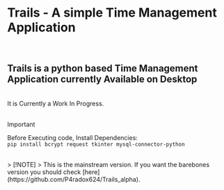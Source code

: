 <h1>Trails - A simple Time Management Application</h1>  <br/>
<h2>Trails is a python based Time Management Application currently Available on Desktop </h2><br/>
It is Currently a Work In Progress.<br/>
<br/>

> [!IMPORTANT]
> Before Executing code, Install Dependencies:
<br/>`pip install bcrypt request tkinter mysql-connector-python`
<br/>
> [!NOTE]
> This is the mainstream version. If you want the barebones version you should check [here](https://github.com/P4radox624/Trails_alpha).
